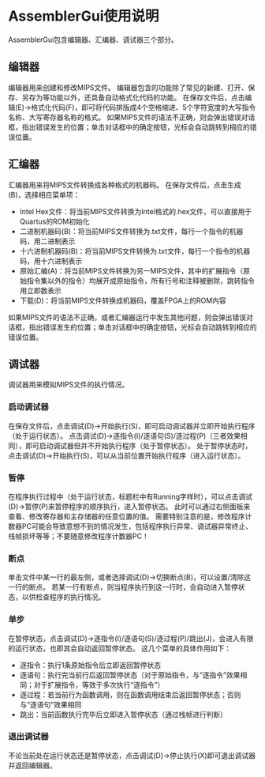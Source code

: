# AssemblerGui使用说明

AssemblerGui包含编辑器、汇编器、调试器三个部分。

## 编辑器
编辑器用来创建和修改MIPS文件。
编辑器包含的功能除了常见的新建、打开、保存、另存为等功能以外，还具备自动格式化代码的功能。
在保存文件后，点击编辑(E)->格式化代码(F)，即可将代码排版成4个空格缩进、5个字符宽度的大写指令名称、大写寄存器名称的格式。
如果MIPS文件的语法不正确，则会弹出错误对话框，指出错误发生的位置；单击对话框中的确定按钮，光标会自动跳转到相应的错误位置。

## 汇编器
汇编器用来将MIPS文件转换成各种格式的机器码。
在保存文件后，点击生成(B)，选择相应菜单项：

* Intel Hex文件：将当前MIPS文件转换为Intel格式的.hex文件，可以直接用于Quartus的ROM初始化
* 二进制机器码(B)：将当前MIPS文件转换为.txt文件，每行一个指令的机器码，用二进制表示
* 十六进制机器码(B)：将当前MIPS文件转换为.txt文件，每行一个指令的机器码，用十六进制表示
* 原始汇编(A)：将当前MIPS文件转换为另一MIPS文件，其中的扩展指令（原始指令集以外的指令）均展开成原始指令，所有行号和注释被删除，跳转指令用立即数表示
* 下载(D)：将当前MIPS文件转换成机器码，覆盖FPGA上的ROM内容

如果MIPS文件的语法不正确，或者汇编器运行中发生其他问题，则会弹出错误对话框，指出错误发生的位置；单击对话框中的确定按钮，光标会自动跳转到相应的错误位置。

## 调试器
调试器用来模拟MIPS文件的执行情况。

### 启动调试器
在保存文件后，点击调试(D)->开始执行(S)，即可启动调试器并立即开始执行程序（处于运行状态）。
点击调试(D)->逐指令(I)/逐语句(S)/逐过程(P)（三者效果相同），即可启动调试器但并不开始执行程序（处于暂停状态）。
处于暂停状态时，点击调试(D)->开始执行(S)，可以从当前位置开始执行程序（进入运行状态）。

### 暂停
在程序执行过程中（处于运行状态，标题栏中有Running字样时），可以点击调试(D)->暂停(P)来暂停程序的顺序执行，进入暂停状态。
此时可以通过右侧面板来查看、修改寄存器和主存储器的任意位置的值。
需要特别注意的是，修改程序计数器PC可能会导致意想不到的情况发生，包括程序执行异常、调试器异常终止、栈帧损坏等等；不要随意修改程序计数器PC！

### 断点
单击文件中某一行的最左侧，或者选择调试(D)->切换断点(B)，可以设置/清除这一行的断点。
若某一行有断点，则当程序执行到这一行时，会自动进入暂停状态，以供检查程序的执行情况。

### 单步
在暂停状态，点击调试(D)->逐指令(I)/逐语句(S)/逐过程(P)/跳出(J)，会进入有限的运行状态，也即其会自动返回暂停状态。
这几个菜单的具体作用如下：
* 逐指令：执行1条原始指令后立即返回暂停状态
* 逐语句：执行完当前行后返回暂停状态（对于原始指令，与“逐指令”效果相同；对于扩展指令，等效于多次执行“逐指令”）
* 逐过程：若当前行为函数调用，则在函数调用结束后返回暂停状态；否则与“逐语句”效果相同
* 跳出：当前函数执行完毕后立即进入暂停状态（通过栈帧进行判断）

### 退出调试器
不论当前处在运行状态还是暂停状态，点击调试(D)->停止执行(X)即可退出调试器并返回编辑器。
